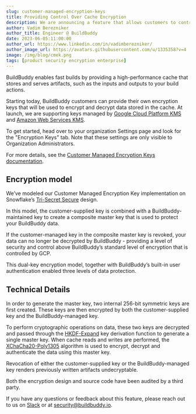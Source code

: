 ```yaml
---
slug: customer-managed-encryption-keys
title: Providing Control Over Cache Encryption
description: We are announcing a feature that allows customers to control how their data is encrypted in in our cache.
author: Vadim Berezniker
author_title: Engineer @ BuildBuddy
date: 2023-06-05:11:00:00
author_url: https://www.linkedin.com/in/vadimberezniker/
author_image_url: https://avatars.githubusercontent.com/u/1335358?v=4
image: /img/blog/cmek.png
tags: [product security encryption enterprise]
---
```


BuildBuddy enables fast builds by providing a high-performance cache that stores and serves artifacts, such as the
inputs and outputs to your build actions.

Starting today, BuildBuddy customers can provide their own encryption keys that will be used to encrypt and decrypt data
stored in the cache. At launch, we are supporting keys managed by [Google Cloud Platform KMS](https://cloud.google.com/security-key-management) and [Amazon Web Services KMS](https://aws.amazon.com/kms/).

<!-- truncate -->

To get started, head over to your organization Settings page and look for the "Encryption Keys" tab. Note that these
settings are only visible to Organization Administrators.

For more details, see the [Customer Managed Encryption Keys documentation](https://www.buildbuddy.io/docs/cache-encryption-keys).

## Encryption model

We’ve modeled our Customer Managed Encryption Key implementation on Snowflake’s [Tri-Secret Secure](https://docs.snowflake.com/en/user-guide/security-encryption-manage#tri-secret-secure) design.

In this model, the customer-supplied key is combined with a BuildBuddy-maintained key to create a composite master key
that is used to protect your BuildBuddy data.

If the customer-managed key in the composite master key is revoked, your data can no longer be decrypted by BuildBuddy -
providing a level of security and control above BuildBuddy’s standard level of encryption that is controlled by GCP.

This dual-key encryption model, together with BuildBuddy’s built-in user authentication enabled three levels of data
protection.

## Technical Details

In order to generate the master key, two internal 256-bit symmetric keys are first created. These keys are then
encrypted by both the customer-supplied key and the BuildBuddy-managed key.

To perform cryptographic operations on data, these two keys are decrypted and passed through the
[HKDF-Expand](https://en.wikipedia.org/wiki/HKDF) key derivation function to generate a single master key. When cache
reads and writes are performed, the [XChaCha20-Poly1305](https://en.wikipedia.org/wiki/ChaCha20-Poly1305) algorithm is
used to encrypt, decrypt and authenticate the data using this master key.

Revocation of either the customer-supplied key or the BuildBuddy-managed key renders previously written artifacts undecryptable.

Both the encryption design and source code have been audited by a third party.

If you have any questions or feedback about this feature, please reach out to us on [Slack](https://slack.buildbuddy.io/)
or at [security@buildbuddy.io](mailto:security@buildbuddy.io).
